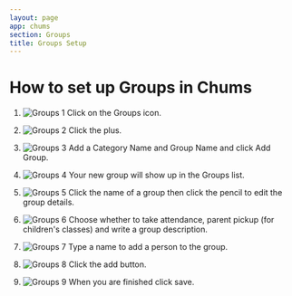 ```yaml
---
layout: page
app: chums
section: Groups
title: Groups Setup
---
```


# How to set up Groups in Chums

1. ![Groups 1](https://github.com/LiveChurchSolutions/ChurchAppsSupport/assets/127863068/293e04ab-edb7-4b02-a9e3-d6aabd57eed5)
   Click on the Groups icon.

2. ![Groups 2](https://github.com/LiveChurchSolutions/ChurchAppsSupport/assets/127863068/5c4243aa-df62-4efc-a1a1-0d4d69327a26)
   Click the plus.

3. ![Groups 3](https://github.com/LiveChurchSolutions/ChurchAppsSupport/assets/127863068/ea0b7675-109e-4030-af13-1e5db4a9780b)
   Add a Category Name and Group Name and click Add Group.

4. ![Groups 4](https://github.com/LiveChurchSolutions/ChurchAppsSupport/assets/127863068/d4134edd-5f8d-46e3-b202-d2578dcc7830)
   Your new group will show up in the Groups list.

5. ![Groups 5](https://github.com/LiveChurchSolutions/ChurchAppsSupport/assets/127863068/3487965c-9dcd-4009-8bd1-92798a55e830)
   Click the name of a group then click the pencil to edit the group details.

6. ![Groups 6](https://github.com/LiveChurchSolutions/ChurchAppsSupport/assets/127863068/fb4a0956-eead-4304-a321-35101471519e)
   Choose whether to take attendance, parent pickup (for children's classes) and write a group description.

7. ![Groups 7](https://github.com/LiveChurchSolutions/ChurchAppsSupport/assets/127863068/4d15cfdc-0a52-4497-a58f-8d69149f93c1)
   Type a name to add a person to the group.

8. ![Groups 8](https://github.com/LiveChurchSolutions/ChurchAppsSupport/assets/127863068/515ad8b1-cba0-4fd4-8c6a-00a813e9ea45)
   Click the add button.

9. ![Groups 9](https://github.com/LiveChurchSolutions/ChurchAppsSupport/assets/127863068/ef615ff4-79c5-4f7f-abab-e9647e75e042)
   When you are finished click save.
